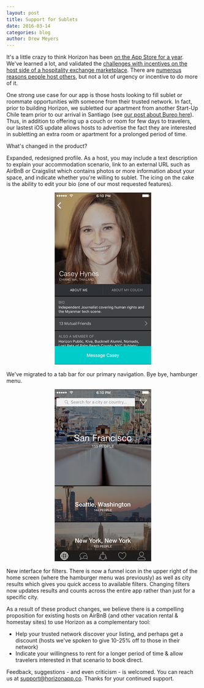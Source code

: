 ```yaml
---
layout: post
title: Support for Sublets
date: 2016-03-14
categories: blog
author: Drew Meyers
---
```

It's a little crazy to think Horizon has been [on the App Store for a year](http://www.horizonapp.co/blog/horizon-app-store-release/). We've learned a lot, and validated the [challenges with incentives on the host side of a hospitality exchange marketplace](http://www.horizonapp.co/blog/2016-age-old-conundrum-hospitality-exchanges-host-incentives/). There are [numerous reasons people host others](http://www.horizonapp.co/blog/incentives-hosting-hospitality-networks/), but not a lot of urgency or incentive to do more of it. 

One strong use case for our app is those hosts looking to fill sublet or roommate opportunities with someone from their trusted network. In fact, prior to building Horizon, we subletted our apartment from another Start-Up Chile team prior to our arrival in Santiago (see [our post about Bureo here](http://www.horizonapp.co/blog/bureo-ben-kevin-la-mesa-verde/)). Thus, in addition to offering up a couch or room for few days to travelers, our lastest iOS update allows hosts to advertise the fact they are interested in subletting an extra room or apartment for a prolonged period of time.

What's changed in the product?

Expanded, redesigned profile. As a host, you may include a text description to explain your accommodation scenario, link to an external URL such as AirBnB or Craigslist which contains photos or more information about your space, and indicate whether you're willing to sublet. The icing on the cake is the ability to edit your bio (one of our most requested features).

<p align="center"><img src="/assets/profile-sublet-1.6.png"></p>

We've migrated to a tab bar for our primary navigation. Bye bye, hamburger menu.

<p align="center"><img src="/assets/home-sublet-1.6.png"></p>

New interface for filters. There is now a funnel icon in the upper right of the home screen (where the hamburger menu was previously) as well as city results which gives you quick access to available filters. Changing filters now updates results and counts across the entire app rather than just for a specific city.

As a result of these product changes, we believe there is a compelling proposition for existing hosts on AirBnB (and other vacation rental & homestay sites) to use Horizon as a complementary tool:

<ul>
	<li>Help your trusted network discover your listing, and perhaps get a discount (hosts we've spoken to give 10-25% off to those in their network)</li>
	<li>Indicate your willingness to rent for a longer period of time & allow travelers interested in that scenario to book direct.</li>
</ul>

Feedback, suggestions - and even criticism - is welcomed. You can reach us at [support@horizonapp.co](mailto:support@horizonapp.co). Thanks for your continued support.